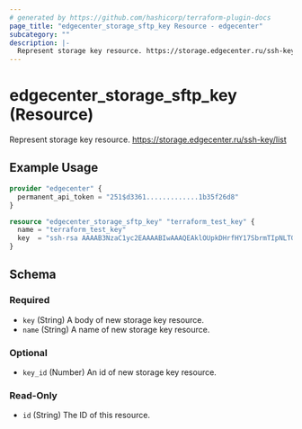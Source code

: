 ```yaml
---
# generated by https://github.com/hashicorp/terraform-plugin-docs
page_title: "edgecenter_storage_sftp_key Resource - edgecenter"
subcategory: ""
description: |-
  Represent storage key resource. https://storage.edgecenter.ru/ssh-key/list
---
```


# edgecenter_storage_sftp_key (Resource)

Represent storage key resource. https://storage.edgecenter.ru/ssh-key/list

## Example Usage

```terraform
provider "edgecenter" {
  permanent_api_token = "251$d3361.............1b35f26d8"
}

resource "edgecenter_storage_sftp_key" "terraform_test_key" {
  name = "terraform_test_key"
  key  = "ssh-rsa AAAAB3NzaC1yc2EAAAABIwAAAQEAklOUpkDHrfHY17SbrmTIpNLTGK9Tjom/BWDSUGPl+nafzlHDTYW7hdI4yZ5ew18JH4JW9jbhUFrviQzM7xlELEVf4h9lFX5QVkbPppSwg0cda3Pbv7kOdJ/MTyBlWXFCR+HAo3FXRitBqxiX1nKhXpHAZsMciLq8V6RjsNAQwdsdMFvSlVK/7XAt3FaoJoAsncM1Q9x5+3V0Ww68/eIFmb1zuUFljQJKprrX88XypNDvjYNby6vw/Pb0rwert/EnmZ+AW4OZPnTPI89ZPmVMLuayrD2cE86Z/il8b+gw3r3+1nKatmIkjn2so1d01QraTlMqVSsbxNrRFi9wrf+M7Q== schacon@mylaptop.local"
}
```

<!-- schema generated by tfplugindocs -->
## Schema

### Required

- `key` (String) A body of new storage key resource.
- `name` (String) A name of new storage key resource.

### Optional

- `key_id` (Number) An id of new storage key resource.

### Read-Only

- `id` (String) The ID of this resource.


